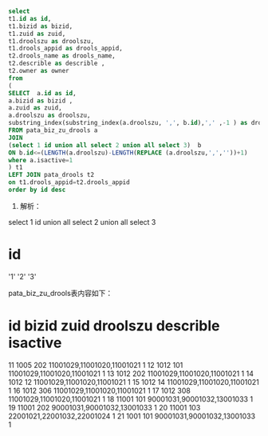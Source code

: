 ```sql

select 
t1.id as id,
t1.bizid as bizid,
t1.zuid as zuid,
t1.droolszu as droolszu,
t1.drools_appid as drools_appid,
t2.drools_name as drools_name,
t2.describle as describle ,
t2.owner as owner
from
(
SELECT  a.id as id,
a.bizid as bizid ,
a.zuid as zuid,
a.droolszu as droolszu,
substring_index(substring_index(a.droolszu, ',', b.id),',' ,-1 ) as drools_appid
FROM pata_biz_zu_drools a  
JOIN  
(select 1 id union all select 2 union all select 3)  b
ON b.id<=(LENGTH(a.droolszu)-LENGTH(REPLACE (a.droolszu,',',''))+1)
where a.isactive=1 
) t1 
LEFT JOIN pata_drools t2
on t1.drools_appid=t2.drools_appid
order by id desc

```

1. 解析：

select 1 id union all select 2 union all select 3

# id
'1'
'2'
'3'

pata_biz_zu_drools表内容如下：

# id	bizid	zuid	droolszu	                   describle	isactive
11	  1005	202	  11001029,11001020,11001021		               1
12	  1012	101	  11001029,11001020,11001021		               1
13	  1012	202	  11001029,11001020,11001021		               1
14	  1012	12	  11001029,11001020,11001021		               1
15	  1012	14	  11001029,11001020,11001021		               1
16	  1012	306	  11001029,11001020,11001021		               1
17	  1012	308	  11001029,11001020,11001021		               1
18	  11001	101	  90001031,90001032,13001033		               1
19	  11001	202	  90001031,90001032,13001033		               1
20	  11001	103	  22001021,22001032,22001024		               1
21	  1001	101	  90001031,90001032,13001033		               1



